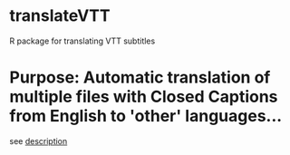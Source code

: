 # translateVTT
R package for translating VTT subtitles

# Purpose: Automatic translation of multiple files with Closed Captions from English to 'other' languages...

see [description](https://www.udemy.com/automated-translation-google-translate-api/?couponCode=TRANSLATE-VTT-20)
